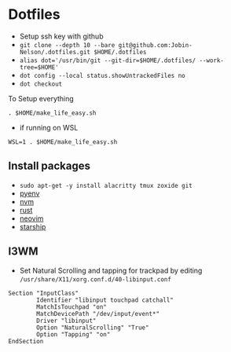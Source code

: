 # Dotfiles

- Setup ssh key with github
- `git clone --depth 10 --bare git@github.com:Jobin-Nelson/.dotfiles.git $HOME/.dotfiles`
- `alias dot='/usr/bin/git --git-dir=$HOME/.dotfiles/ --work-tree=$HOME'`
- `dot config --local status.showUntrackedFiles no`
- `dot checkout`

To Setup everything

```
. $HOME/make_life_easy.sh
```

- if running on WSL

```
WSL=1 . $HOME/make_life_easy.sh
```

## Install packages

- `sudo apt-get -y install alacritty tmux zoxide git`
- [pyenv](https://github.com/pyenv/pyenv)
- [nvm](https://github.com/nvm-sh/nvm)
- [rust](https://rustup.rs/)
- [neovim](https://github.com/neovim/neovim)
- [starship](https://starship.rs/)

## I3WM

- Set Natural Scrolling and tapping for trackpad by editing `/usr/share/X11/xorg.conf.d/40-libinput.conf`

```
Section "InputClass"
        Identifier "libinput touchpad catchall"
        MatchIsTouchpad "on"
        MatchDevicePath "/dev/input/event*"
        Driver "libinput"
        Option "NaturalScrolling" "True"
        Option "Tapping" "on"
EndSection
```
